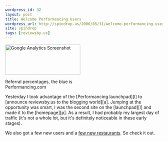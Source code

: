 ```yaml
---
wordpress_id: 32
layout: post
title: Welcome Performancing Users
wordpress_url: http://spindrop.us/2006/05/31/welcome-performancing-users
site: spindrop
tags: [reviewsby.us]
---
```

[l]: http://performancing.com/launchpad
[rbu]: http://reviewsby.us/
[p]: http://performancing.com/
[a]: http://performancing.com/node/2682

<div class="screenshot_thumb" style="width:240px">
	<a href="http://static.flickr.com/45/157125873_34dc285208_o.jpg" title="Zoom In"><img src="http://static.flickr.com/45/157125873_34dc285208_m.jpg" width="240" height="96" alt="Google Analytics Screenshot" /></a>
	<p class="caption">Referral percentages, the blue is Performancing.com</p>
</div>
Yesterday I took advantage of the [Performancing launchpad][l] to [announce reviewsby.us to the blogging world][a].  Jumping at the opportunity was smart, I was the second site on the [launchpad][l] and made it to the [homepage][p].  As a result, I had probably my largest day of traffic (it's not a whole lot, but it's definitely noticeable in these early stages).

We also got a few new users and a [few new restaurants][rbu].  So check it out.
